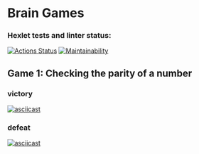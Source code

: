 # Brain Games

### Hexlet tests and linter status:
[![Actions Status](https://github.com/Parfenix/java-project-61/actions/workflows/hexlet-check.yml/badge.svg)](https://github.com/Parfenix/java-project-61/actions)
[![Maintainability](https://api.codeclimate.com/v1/badges/9537e382a24c57c90029/maintainability)](https://codeclimate.com/github/Parfenix/java-project-61/maintainability)

## Game 1: Checking the parity of a number
### victory
[![asciicast](https://asciinema.org/a/kqEzBz4lGtlrss9V3tDQKthuv.svg)](https://asciinema.org/a/kqEzBz4lGtlrss9V3tDQKthuv)
### defeat
[![asciicast](https://asciinema.org/a/qAGqiXURwe1neu6eqqpOuSSL2.svg)](https://asciinema.org/a/qAGqiXURwe1neu6eqqpOuSSL2)